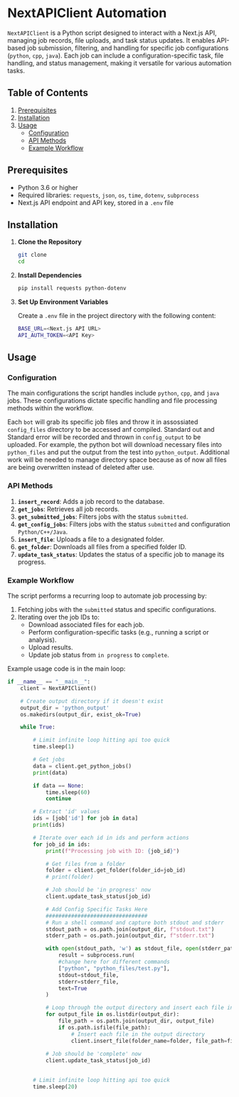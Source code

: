 # NextAPIClient Automation

`NextAPIClient` is a Python script designed to interact with a Next.js API, managing job records, file uploads, and task status updates. It enables API-based job submission, filtering, and handling for specific job configurations (`python`, `cpp`, `java`). Each job can include a configuration-specific task, file handling, and status management, making it versatile for various automation tasks.

## Table of Contents

1. [Prerequisites](#prerequisites)
2. [Installation](#installation)
3. [Usage](#usage)
   - [Configuration](#configuration)
   - [API Methods](#api-methods)
   - [Example Workflow](#example-workflow)

## Prerequisites

- Python 3.6 or higher
- Required libraries: `requests`, `json`, `os`, `time`, `dotenv`, `subprocess`
- Next.js API endpoint and API key, stored in a `.env` file

## Installation

1. **Clone the Repository**
   ```bash
   git clone 
   cd 
   ```

2. **Install Dependencies**
   ```bash
   pip install requests python-dotenv
   ```

3. **Set Up Environment Variables**

   Create a `.env` file in the project directory with the following content:
   ```bash
   BASE_URL=<Next.js API URL>
   API_AUTH_TOKEN=<API Key>
   ```

## Usage

### Configuration

The main configurations the script handles include `python`, `cpp`, and `java` jobs. These configurations dictate specific handling and file processing methods within the workflow.

Each `bot` will grab its specific job files and throw it in assossiated `config_files` directory to be accessed anf compiled. Standard out and Standard error will be recorded and thrown in `config_output` to be uploaded. For example, the python bot will download necessary files into `python_files` and put the output from the test into `python_output`. Additional work will be needed to manage directory space because as of now all files are being overwritten instead of deleted after use.

### API Methods

1. **`insert_record`**: Adds a job record to the database.
2. **`get_jobs`**: Retrieves all job records.
3. **`get_submitted_jobs`**: Filters jobs with the status `submitted`.
4. **`get_config_jobs`**: Filters jobs with the status `submitted` and configuration `Python/C++/Java`.
5. **`insert_file`**: Uploads a file to a designated folder.
6. **`get_folder`**: Downloads all files from a specified folder ID.
7. **`update_task_status`**: Updates the status of a specific job to manage its progress.

### Example Workflow

The script performs a recurring loop to automate job processing by:
1. Fetching jobs with the `submitted` status and specific configurations.
2. Iterating over the job IDs to:
   - Download associated files for each job.
   - Perform configuration-specific tasks (e.g., running a script or analysis).
   - Upload results.
   - Update job status from `in progress` to `complete`.

Example usage code is in the main loop:

```python
if __name__ == "__main__":
    client = NextAPIClient()

    # Create output directory if it doesn't exist
    output_dir = 'python_output'
    os.makedirs(output_dir, exist_ok=True)

    while True:

        # Limit infinite loop hitting api too quick
        time.sleep(1)

        # Get jobs
        data = client.get_python_jobs()
        print(data)

        if data == None:
            time.sleep(60)
            continue

        # Extract 'id' values
        ids = [job['id'] for job in data]
        print(ids)

        # Iterate over each id in ids and perform actions
        for job_id in ids:
            print(f"Processing job with ID: {job_id}")

            # Get files from a folder
            folder = client.get_folder(folder_id=job_id)
            # print(folder)

            # Job should be 'in progress' now
            client.update_task_status(job_id)

            # Add Config Specific Tasks Here
            ################################
            # Run a shell command and capture both stdout and stderr
            stdout_path = os.path.join(output_dir, f"stdout.txt")
            stderr_path = os.path.join(output_dir, f"stderr.txt")

            with open(stdout_path, 'w') as stdout_file, open(stderr_path, 'w') as stderr_file:
                result = subprocess.run(
                #change here for different commands
                ["python", "python_files/test.py"],
                stdout=stdout_file,
                stderr=stderr_file,
                text=True
            )

            # Loop through the output directory and insert each file into the folder
            for output_file in os.listdir(output_dir):
                file_path = os.path.join(output_dir, output_file)
                if os.path.isfile(file_path):
                    # Insert each file in the output directory
                    client.insert_file(folder_name=folder, file_path=file_path)
           
            # Job should be 'complete' now
            client.update_task_status(job_id)
            

        # Limit infinite loop hitting api too quick
        time.sleep(20)
```


